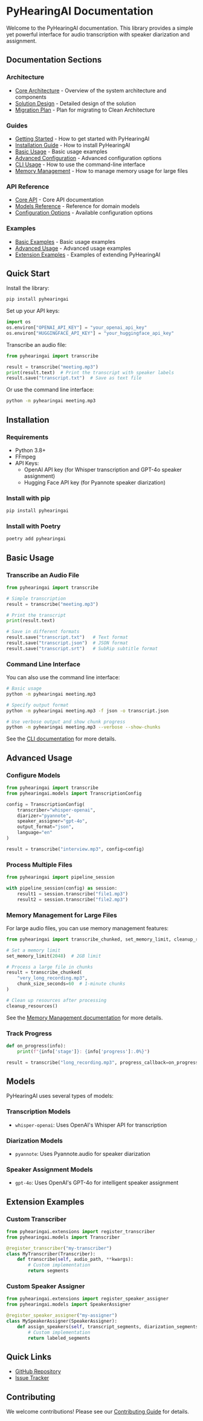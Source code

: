 # PyHearingAI Documentation

Welcome to the PyHearingAI documentation. This library provides a simple yet powerful interface for audio transcription with speaker diarization and assignment.

## Documentation Sections

### Architecture
- [Core Architecture](architecture/01_core_architecture.md) - Overview of the system architecture and components
- [Solution Design](architecture/02_solution_design.md) - Detailed design of the solution
- [Migration Plan](MIGRATION_PLAN.md) - Plan for migrating to Clean Architecture

### Guides
- [Getting Started](#quick-start) - How to get started with PyHearingAI
- [Installation Guide](#installation) - How to install PyHearingAI
- [Basic Usage](#basic-usage) - Basic usage examples
- [Advanced Configuration](#advanced-usage) - Advanced configuration options
- [CLI Usage](cli_usage.md) - How to use the command-line interface
- [Memory Management](memory_management.md) - How to manage memory usage for large files

### API Reference
- [Core API](#core-api) - Core API documentation
- [Models Reference](#models) - Reference for domain models
- [Configuration Options](#configuration) - Available configuration options

### Examples
- [Basic Examples](#basic-examples) - Basic usage examples
- [Advanced Usage](#advanced-examples) - Advanced usage examples
- [Extension Examples](#extension-examples) - Examples of extending PyHearingAI

## Quick Start

Install the library:

```bash
pip install pyhearingai
```

Set up your API keys:

```python
import os
os.environ["OPENAI_API_KEY"] = "your_openai_api_key"
os.environ["HUGGINGFACE_API_KEY"] = "your_huggingface_api_key"
```

Transcribe an audio file:

```python
from pyhearingai import transcribe

result = transcribe("meeting.mp3")
print(result.text)  # Print the transcript with speaker labels
result.save("transcript.txt")  # Save as text file
```

Or use the command line interface:

```bash
python -m pyhearingai meeting.mp3
```

## Installation

### Requirements

- Python 3.8+
- FFmpeg
- API Keys:
  - OpenAI API key (for Whisper transcription and GPT-4o speaker assignment)
  - Hugging Face API key (for Pyannote speaker diarization)

### Install with pip

```bash
pip install pyhearingai
```

### Install with Poetry

```bash
poetry add pyhearingai
```

## Basic Usage

### Transcribe an Audio File

```python
from pyhearingai import transcribe

# Simple transcription
result = transcribe("meeting.mp3")

# Print the transcript
print(result.text)

# Save in different formats
result.save("transcript.txt")   # Text format
result.save("transcript.json")  # JSON format
result.save("transcript.srt")   # SubRip subtitle format
```

### Command Line Interface

You can also use the command line interface:

```bash
# Basic usage
python -m pyhearingai meeting.mp3

# Specify output format
python -m pyhearingai meeting.mp3 -f json -o transcript.json

# Use verbose output and show chunk progress
python -m pyhearingai meeting.mp3 --verbose --show-chunks
```

See the [CLI documentation](cli_usage.md) for more details.

## Advanced Usage

### Configure Models

```python
from pyhearingai import transcribe
from pyhearingai.models import TranscriptionConfig

config = TranscriptionConfig(
    transcriber="whisper-openai",
    diarizer="pyannote",
    speaker_assigner="gpt-4o",
    output_format="json",
    language="en"
)

result = transcribe("interview.mp3", config=config)
```

### Process Multiple Files

```python
from pyhearingai import pipeline_session

with pipeline_session(config) as session:
    result1 = session.transcribe("file1.mp3")
    result2 = session.transcribe("file2.mp3")
```

### Memory Management for Large Files

For large audio files, you can use memory management features:

```python
from pyhearingai import transcribe_chunked, set_memory_limit, cleanup_resources

# Set a memory limit
set_memory_limit(2048)  # 2GB limit

# Process a large file in chunks
result = transcribe_chunked(
    "very_long_recording.mp3",
    chunk_size_seconds=60  # 1-minute chunks
)

# Clean up resources after processing
cleanup_resources()
```

See the [Memory Management documentation](memory_management.md) for more details.

### Track Progress

```python
def on_progress(info):
    print(f"{info['stage']}: {info['progress']:.0%}")

result = transcribe("long_recording.mp3", progress_callback=on_progress)
```

## Models

PyHearingAI uses several types of models:

### Transcription Models

- `whisper-openai`: Uses OpenAI's Whisper API for transcription

### Diarization Models

- `pyannote`: Uses Pyannote.audio for speaker diarization

### Speaker Assignment Models

- `gpt-4o`: Uses OpenAI's GPT-4o for intelligent speaker assignment

## Extension Examples

### Custom Transcriber

```python
from pyhearingai.extensions import register_transcriber
from pyhearingai.models import Transcriber

@register_transcriber("my-transcriber")
class MyTranscriber(Transcriber):
    def transcribe(self, audio_path, **kwargs):
        # Custom implementation
        return segments
```

### Custom Speaker Assigner

```python
from pyhearingai.extensions import register_speaker_assigner
from pyhearingai.models import SpeakerAssigner

@register_speaker_assigner("my-assigner")
class MySpeakerAssigner(SpeakerAssigner):
    def assign_speakers(self, transcript_segments, diarization_segments, **kwargs):
        # Custom implementation
        return labeled_segments
```

## Quick Links

- [GitHub Repository](https://github.com/MDGrey33/PyHearingAI)
- [Issue Tracker](https://github.com/MDGrey33/PyHearingAI/issues)

## Contributing

We welcome contributions! Please see our [Contributing Guide](https://github.com/MDGrey33/PyHearingAI/blob/main/CONTRIBUTING.md) for details.
